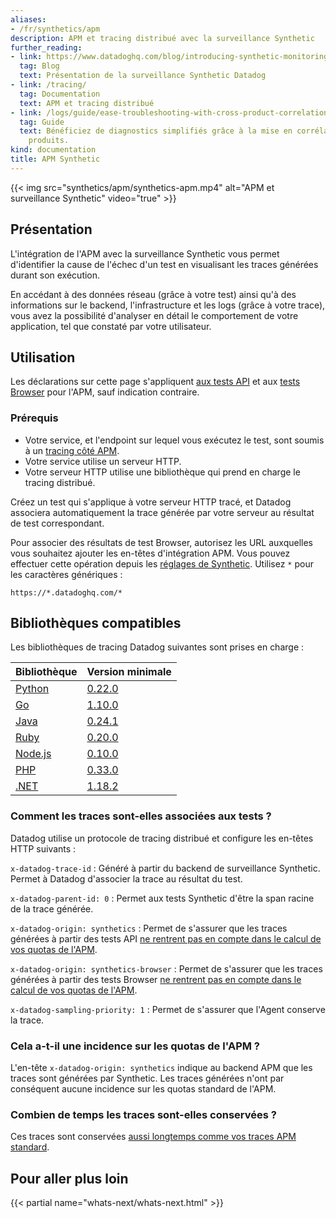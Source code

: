 ```yaml
---
aliases:
- /fr/synthetics/apm
description: APM et tracing distribué avec la surveillance Synthetic
further_reading:
- link: https://www.datadoghq.com/blog/introducing-synthetic-monitoring/
  tag: Blog
  text: Présentation de la surveillance Synthetic Datadog
- link: /tracing/
  tag: Documentation
  text: APM et tracing distribué
- link: /logs/guide/ease-troubleshooting-with-cross-product-correlation/
  tag: Guide
  text: Bénéficiez de diagnostics simplifiés grâce à la mise en corrélation entre
    produits.
kind: documentation
title: APM Synthetic
---
```

{{< img src="synthetics/apm/synthetics-apm.mp4" alt="APM et surveillance Synthetic" video="true"  >}}

## Présentation

L'intégration de l'APM avec la surveillance Synthetic vous permet d'identifier la cause de l'échec d'un test en visualisant les traces générées durant son exécution.

En accédant à des données réseau (grâce à votre test) ainsi qu'à des informations sur le backend, l'infrastructure et les logs (grâce à votre trace), vous avez la possibilité d'analyser en détail le comportement de votre application, tel que constaté par votre utilisateur.

## Utilisation

Les déclarations sur cette page s'appliquent [aux tests API][1] et aux [tests Browser][2] pour l'APM, sauf indication contraire.

### Prérequis

* Votre service, et l'endpoint sur lequel vous exécutez le test, sont soumis à un [tracing côté APM][3].
* Votre service utilise un serveur HTTP.
* Votre serveur HTTP utilise une bibliothèque qui prend en charge le tracing distribué.

Créez un test qui s'applique à votre serveur HTTP tracé, et Datadog associera automatiquement la trace générée par votre serveur au résultat de test correspondant.

Pour associer des résultats de test Browser, autorisez les URL auxquelles vous souhaitez ajouter les en-têtes d'intégration APM. Vous pouvez effectuer cette opération depuis les [réglages de Synthetic][4]. Utilisez `*` pour les caractères génériques :

```text
https://*.datadoghq.com/*
```

## Bibliothèques compatibles

Les bibliothèques de tracing Datadog suivantes sont prises en charge :

| Bibliothèque                             | Version minimale                                                                                                             |
|----------------------------------------|-------------------------------------------------------------------------------------------------------------------------|
| [Python][5]                  | [0.22.0][6]                |
| [Go][7]                  | [1.10.0][8]                |
| [Java][9]                  | [0.24.1][10]                |
| [Ruby][11]                  | [0.20.0][12]                |
| [Node.js][13]                  | [0.10.0][14]                |
| [PHP][15]                  | [0.33.0][16]                |
| [.NET][17]                  | [1.18.2][18]                |

### Comment les traces sont-elles associées aux tests ?

Datadog utilise un protocole de tracing distribué et configure les en-têtes HTTP suivants :



`x-datadog-trace-id`
: Généré à partir du backend de surveillance Synthetic. Permet à Datadog d'associer la trace au résultat du test.

`x-datadog-parent-id: 0`
: Permet aux tests Synthetic d'être la span racine de la trace générée.

`x-datadog-origin: synthetics`
: Permet de s'assurer que les traces générées à partir des tests API [ne rentrent pas en compte dans le calcul de vos quotas de l'APM](#cela-a-t-il-une-incidence-sur-les-quotas-de-l-apm).

`x-datadog-origin: synthetics-browser` 
: Permet de s'assurer que les traces générées à partir des tests Browser [ne rentrent pas en compte dans le calcul de vos quotas de l'APM](#cela-a-t-il-une-incidence-sur-les-quotas-de-l-apm).

`x-datadog-sampling-priority: 1`
: Permet de s'assurer que l'Agent conserve la trace.

### Cela a-t-il une incidence sur les quotas de l'APM ?

L'en-tête `x-datadog-origin: synthetics` indique au backend APM que les traces sont générées par Synthetic. Les traces générées n'ont par conséquent aucune incidence sur les quotas standard de l'APM.

### Combien de temps les traces sont-elles conservées ?

Ces traces sont conservées [aussi longtemps comme vos traces APM standard][19].

## Pour aller plus loin

{{< partial name="whats-next/whats-next.html" >}}

[1]: /synthetics/api_tests/
[2]: /synthetics/browser_tests/
[3]: /tracing/
[4]: https://app.datadoghq.com/synthetics/settings/default
[5]: /tracing/setup_overview/setup/python/
[6]: https://github.com/DataDog/dd-trace-py/releases/tag/v0.22.0
[7]: /tracing/setup_overview/setup/go/
[8]: https://github.com/DataDog/dd-trace-go/releases/tag/v1.10.0
[9]: /tracing/setup_overview/setup/java/
[10]: https://github.com/DataDog/dd-trace-java/releases/tag/v0.24.1
[11]: /tracing/setup_overview/setup/ruby/
[12]: https://github.com/DataDog/dd-trace-rb/releases/tag/v0.20.0
[13]: /tracing/setup_overview/setup/nodejs/
[14]: https://github.com/DataDog/dd-trace-js/releases/tag/v0.10.0
[15]: /tracing/setup_overview/setup/php/
[16]: https://github.com/DataDog/dd-trace-php/releases/tag/0.33.0
[17]: /tracing/setup_overview/setup/dotnet-core/
[18]: https://github.com/DataDog/dd-trace-dotnet/releases/tag/v1.18.2
[19]: /tracing/trace_retention/